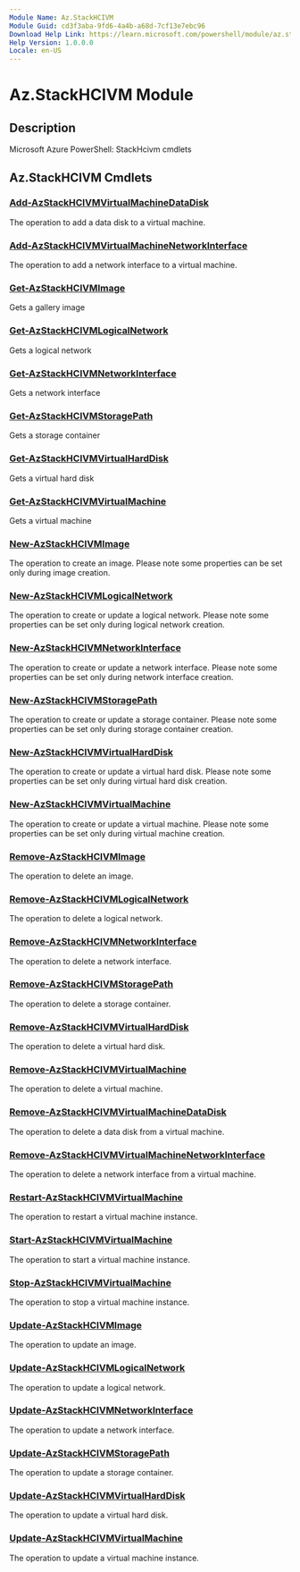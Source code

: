 ```yaml
---
Module Name: Az.StackHCIVM
Module Guid: cd3f3aba-9fd6-4a4b-a68d-7cf13e7ebc96
Download Help Link: https://learn.microsoft.com/powershell/module/az.stackhcivm
Help Version: 1.0.0.0
Locale: en-US
---
```


# Az.StackHCIVM Module
## Description
Microsoft Azure PowerShell: StackHcivm cmdlets

## Az.StackHCIVM Cmdlets
### [Add-AzStackHCIVMVirtualMachineDataDisk](Add-AzStackHCIVMVirtualMachineDataDisk.md)
The operation to add a data disk to a virtual machine.

### [Add-AzStackHCIVMVirtualMachineNetworkInterface](Add-AzStackHCIVMVirtualMachineNetworkInterface.md)
The operation to add a network interface to a virtual machine.

### [Get-AzStackHCIVMImage](Get-AzStackHCIVMImage.md)
Gets a gallery image

### [Get-AzStackHCIVMLogicalNetwork](Get-AzStackHCIVMLogicalNetwork.md)
Gets a logical network

### [Get-AzStackHCIVMNetworkInterface](Get-AzStackHCIVMNetworkInterface.md)
Gets a network interface

### [Get-AzStackHCIVMStoragePath](Get-AzStackHCIVMStoragePath.md)
Gets a storage container

### [Get-AzStackHCIVMVirtualHardDisk](Get-AzStackHCIVMVirtualHardDisk.md)
Gets a virtual hard disk

### [Get-AzStackHCIVMVirtualMachine](Get-AzStackHCIVMVirtualMachine.md)
Gets a virtual machine

### [New-AzStackHCIVMImage](New-AzStackHCIVMImage.md)
The operation to create an image.
Please note some properties can be set only during  image creation.

### [New-AzStackHCIVMLogicalNetwork](New-AzStackHCIVMLogicalNetwork.md)
The operation to create or update a logical network.
Please note some properties can be set only during logical network creation.

### [New-AzStackHCIVMNetworkInterface](New-AzStackHCIVMNetworkInterface.md)
The operation to create or update a network interface.
Please note some properties can be set only during network interface creation.

### [New-AzStackHCIVMStoragePath](New-AzStackHCIVMStoragePath.md)
The operation to create or update a storage container.
Please note some properties can be set only during storage container creation.

### [New-AzStackHCIVMVirtualHardDisk](New-AzStackHCIVMVirtualHardDisk.md)
The operation to create or update a virtual hard disk.
Please note some properties can be set only during virtual hard disk creation.

### [New-AzStackHCIVMVirtualMachine](New-AzStackHCIVMVirtualMachine.md)
The operation to create or update a virtual machine.
Please note some properties can be set only during virtual machine creation.

### [Remove-AzStackHCIVMImage](Remove-AzStackHCIVMImage.md)
The operation to delete an image.

### [Remove-AzStackHCIVMLogicalNetwork](Remove-AzStackHCIVMLogicalNetwork.md)
The operation to delete a logical network.

### [Remove-AzStackHCIVMNetworkInterface](Remove-AzStackHCIVMNetworkInterface.md)
The operation to delete a network interface.

### [Remove-AzStackHCIVMStoragePath](Remove-AzStackHCIVMStoragePath.md)
The operation to delete a storage container.

### [Remove-AzStackHCIVMVirtualHardDisk](Remove-AzStackHCIVMVirtualHardDisk.md)
The operation to delete a virtual hard disk.

### [Remove-AzStackHCIVMVirtualMachine](Remove-AzStackHCIVMVirtualMachine.md)
The operation to delete a virtual machine.

### [Remove-AzStackHCIVMVirtualMachineDataDisk](Remove-AzStackHCIVMVirtualMachineDataDisk.md)
The operation to delete a data disk from a virtual machine.

### [Remove-AzStackHCIVMVirtualMachineNetworkInterface](Remove-AzStackHCIVMVirtualMachineNetworkInterface.md)
The operation to delete a network interface from a virtual machine.

### [Restart-AzStackHCIVMVirtualMachine](Restart-AzStackHCIVMVirtualMachine.md)
The operation to restart a virtual machine instance.

### [Start-AzStackHCIVMVirtualMachine](Start-AzStackHCIVMVirtualMachine.md)
The operation to start a virtual machine instance.

### [Stop-AzStackHCIVMVirtualMachine](Stop-AzStackHCIVMVirtualMachine.md)
The operation to stop a virtual machine instance.

### [Update-AzStackHCIVMImage](Update-AzStackHCIVMImage.md)
The operation to update an image.

### [Update-AzStackHCIVMLogicalNetwork](Update-AzStackHCIVMLogicalNetwork.md)
The operation to update a logical network.

### [Update-AzStackHCIVMNetworkInterface](Update-AzStackHCIVMNetworkInterface.md)
The operation to update a network interface.

### [Update-AzStackHCIVMStoragePath](Update-AzStackHCIVMStoragePath.md)
The operation to update a storage container.

### [Update-AzStackHCIVMVirtualHardDisk](Update-AzStackHCIVMVirtualHardDisk.md)
The operation to update a virtual hard disk.

### [Update-AzStackHCIVMVirtualMachine](Update-AzStackHCIVMVirtualMachine.md)
The operation to update a virtual machine instance.

